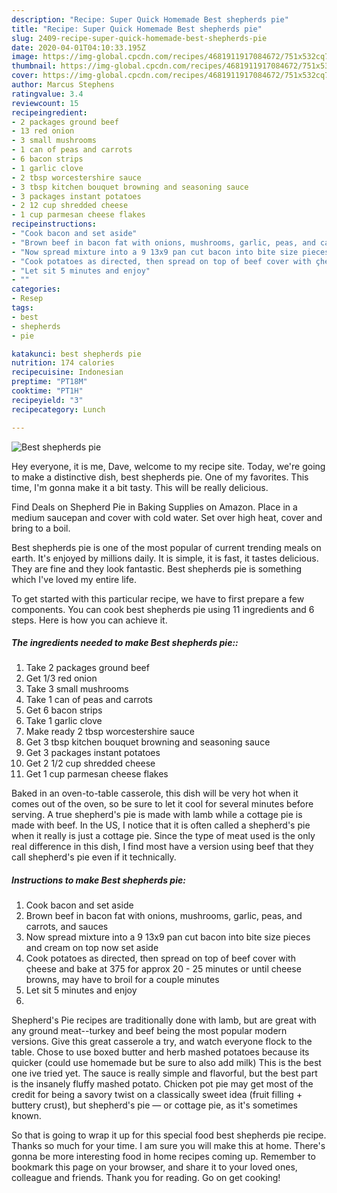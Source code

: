 ```yaml
---
description: "Recipe: Super Quick Homemade Best shepherds pie"
title: "Recipe: Super Quick Homemade Best shepherds pie"
slug: 2409-recipe-super-quick-homemade-best-shepherds-pie
date: 2020-04-01T04:10:33.195Z
image: https://img-global.cpcdn.com/recipes/4681911917084672/751x532cq70/best-shepherds-pie-recipe-main-photo.jpg
thumbnail: https://img-global.cpcdn.com/recipes/4681911917084672/751x532cq70/best-shepherds-pie-recipe-main-photo.jpg
cover: https://img-global.cpcdn.com/recipes/4681911917084672/751x532cq70/best-shepherds-pie-recipe-main-photo.jpg
author: Marcus Stephens
ratingvalue: 3.4
reviewcount: 15
recipeingredient:
- 2 packages ground beef
- 13 red onion
- 3 small mushrooms
- 1 can of peas and carrots
- 6 bacon strips
- 1 garlic clove
- 2 tbsp worcestershire sauce
- 3 tbsp kitchen bouquet browning and seasoning sauce
- 3 packages instant potatoes
- 2 12 cup shredded cheese
- 1 cup parmesan cheese flakes
recipeinstructions:
- "Cook bacon and set aside"
- "Brown beef in bacon fat with onions, mushrooms, garlic, peas, and carrots, and sauces"
- "Now spread mixture into a 9 13x9 pan cut bacon into bite size pieces and cream on top now set aside"
- "Cook potatoes as directed, then spread on top of beef cover with çheese and bake at 375 for approx 20 - 25 minutes or until cheese browns, may  have to broil for a couple minutes"
- "Let sit 5 minutes and enjoy"
- ""
categories:
- Resep
tags:
- best
- shepherds
- pie

katakunci: best shepherds pie
nutrition: 174 calories
recipecuisine: Indonesian
preptime: "PT18M"
cooktime: "PT1H"
recipeyield: "3"
recipecategory: Lunch

---
```



![Best shepherds pie](https://img-global.cpcdn.com/recipes/4681911917084672/751x532cq70/best-shepherds-pie-recipe-main-photo.jpg)

Hey everyone, it is me, Dave, welcome to my recipe site. Today, we're going to make a distinctive dish, best shepherds pie. One of my favorites. This time, I'm gonna make it a bit tasty. This will be really delicious.

Find Deals on Shepherd Pie in Baking Supplies on Amazon. Place in a medium saucepan and cover with cold water. Set over high heat, cover and bring to a boil.

Best shepherds pie is one of the most popular of current trending meals on earth. It's enjoyed by millions daily. It is simple, it is fast, it tastes delicious. They are fine and they look fantastic. Best shepherds pie is something which I've loved my entire life.


To get started with this particular recipe, we have to first prepare a few components. You can cook best shepherds pie using 11 ingredients and 6 steps. Here is how you can achieve it.

##### The ingredients needed to make Best shepherds pie::

1. Take 2 packages ground beef
1. Get 1/3 red onion
1. Take 3 small mushrooms
1. Take 1 can of peas and carrots
1. Get 6 bacon strips
1. Take 1 garlic clove
1. Make ready 2 tbsp worcestershire sauce
1. Get 3 tbsp kitchen bouquet browning and seasoning sauce
1. Get 3 packages instant potatoes
1. Get 2 1/2 cup shredded cheese
1. Get 1 cup parmesan cheese flakes


Baked in an oven-to-table casserole, this dish will be very hot when it comes out of the oven, so be sure to let it cool for several minutes before serving. A true shepherd&#39;s pie is made with lamb while a cottage pie is made with beef. In the US, I notice that it is often called a shepherd&#39;s pie when it really is just a cottage pie. Since the type of meat used is the only real difference in this dish, I find most have a version using beef that they call shepherd&#39;s pie even if it technically. 

##### Instructions to make Best shepherds pie:

1. Cook bacon and set aside
1. Brown beef in bacon fat with onions, mushrooms, garlic, peas, and carrots, and sauces
1. Now spread mixture into a 9 13x9 pan cut bacon into bite size pieces and cream on top now set aside
1. Cook potatoes as directed, then spread on top of beef cover with çheese and bake at 375 for approx 20 - 25 minutes or until cheese browns, may  have to broil for a couple minutes
1. Let sit 5 minutes and enjoy
1. 


Shepherd&#39;s Pie recipes are traditionally done with lamb, but are great with any ground meat--turkey and beef being the most popular modern versions. Give this great casserole a try, and watch everyone flock to the table. Chose to use boxed butter and herb mashed potatoes because its quicker (could use homemade but be sure to also add milk) This is the best one ive tried yet. The sauce is really simple and flavorful, but the best part is the insanely fluffy mashed potato. Chicken pot pie may get most of the credit for being a savory twist on a classically sweet idea (fruit filling + buttery crust), but shepherd&#39;s pie — or cottage pie, as it&#39;s sometimes known. 

So that is going to wrap it up for this special food best shepherds pie recipe. Thanks so much for your time. I am sure you will make this at home. There's gonna be more interesting food in home recipes coming up. Remember to bookmark this page on your browser, and share it to your loved ones, colleague and friends. Thank you for reading. Go on get cooking!
